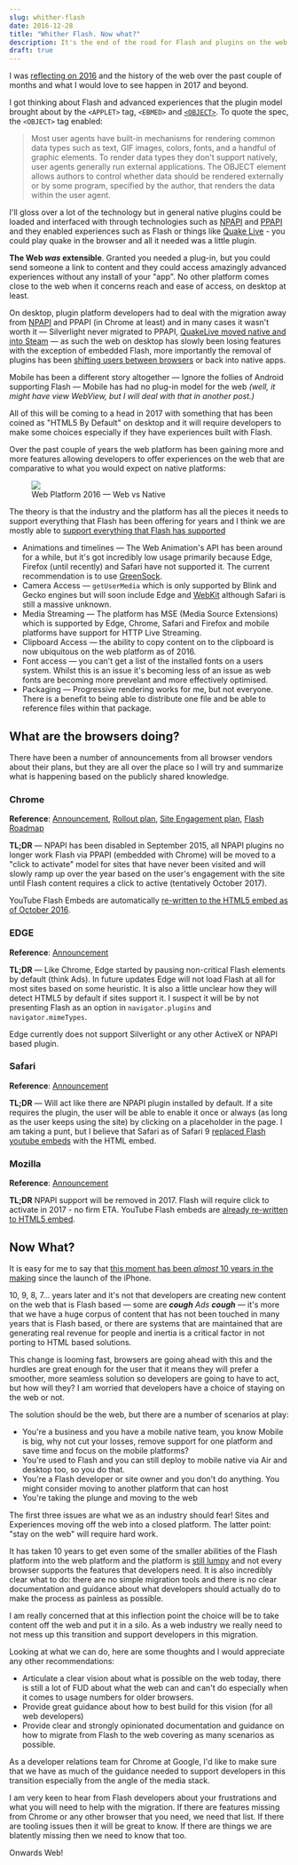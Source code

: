 ```yaml
---
slug: whither-flash
date: 2016-12-28
title: "Whither Flash. Now what?"
description: It's the end of the road for Flash and plugins on the web, what do we do now on the web?
draft: true
---
```


I was [reflecting on 2016](/2016-devrel-year-in-review/) and the history of the
web over the past couple of months and what I would love to see happen in 2017
and beyond. 

I got thinking about Flash and advanced experiences that the plugin model brought
about by the `<APPLET>` tag, `<EBMED>` and [`<OBJECT>`](https://www.w3.org/TR/html401/struct/objects.html#h-13.3).
To quote the spec, the `<OBJECT>` tag enabled:

> Most user agents have built-in mechanisms for rendering common data types such
> as text, GIF images, colors, fonts, and a handful of graphic elements. To
> render data types they don't support natively, user agents generally run
> external applications. The OBJECT element allows authors to control whether
> data should be rendered externally or by some program, specified by the
> author, that renders the data within the user agent.

I'll gloss over a lot of the technology but in general native plugins could be
loaded and interfaced with through technologies such as
[NPAPI](https://en.wikipedia.org/wiki/NPAPI) and
[PPAPI](https://en.wikipedia.org/wiki/PPAPI) and they enabled experiences such
as Flash or things like [Quake Live](https://en.wikipedia.org/wiki/Quake_Live) -
you could play quake in the browser and all it needed was a little plugin.

**The Web *was* extensible**. Granted you needed a plug-in, but you could send
someone a link to content and they could access amazingly advanced experiences
without any install of your "app". No other platform comes close to the web when
it concerns reach and ease of access, on desktop at least.

On desktop, plugin platform developers had to deal with the migration away from
[NPAPI](https://blog.chromium.org/2014/11/the-final-countdown-for-npapi.html)
and PPAPI (in Chrome at least) and in many cases it wasn't worth it &mdash;
Silverlight never migrated to PPAPI, [QuakeLive moved native and into
Steam](http://www.vg247.com/2015/10/28/quake-live-migrated-to-steamworks-no-more-free-to-play-option/)
&mdash; as such the web on desktop has slowly been losing features with the
exception of embedded Flash, more importantly the removal of plugins has been
[shifting users between
browsers](http://www.theinquirer.net/inquirer/news/2383624/google-will-kill-microsoft-silverlight-in-chrome-by-disabling-npapi-plug-in)
or back into native apps.

Mobile has been a different story altogether &mdash; Ignore the follies of
Android supporting Flash &mdash; Mobile has had no plug-in model for the web
*(well, it might have view WebView, but I will deal with that in another post.)*

All of this will be coming to a head in 2017 with something that has been coined
as "HTML5 By Default" on desktop and it will require developers to make some
choices especially if they have experiences built with Flash.

Over the past couple of years the web platform has been gaining more and more
features allowing developers to offer experiences on the web that are
comparative to what you would expect on native platforms:

<figure>
 <img src='/images/web-platform-2016.png'>
 <figcaption>Web Platform 2016 &mdash; Web vs Native</figcaption>
</figure>

The theory is that the industry and the platform has all the pieces it needs to
support everything that Flash has been offering for years and I think we are
mostly able to [support everything that Flash has
supported](https://en.wikipedia.org/wiki/Comparison_of_HTML5_and_Flash)

* Animations and timelines &mdash; The Web Animation's API has been around for a
  while, but it's got incredibly low usage primarily because Edge, Firefox
  (until recently) and Safari have not supported it. The current recommendation
  is to use [GreenSock](https://greensock.com/).
* Camera Access &mdash; `getUserMedia` which is only supported by Blink and
  Gecko engines but will soon include Edge and
  [WebKit](https://bugs.webkit.org/show_bug.cgi?id=146746) although Safari is 
  still a massive unknown.
* Media Streaming &mdash; The platform has MSE (Media Source Extensions) which
  is supported by Edge, Chrome, Safari and Firefox and mobile platforms have
  support for HTTP Live Streaming.
* Clipboard Access &mdash; the ability to copy content on to the clipboard is 
  now ubiquitous on the web platform as of 2016.
* Font access &mdash; you can't get a list of the installed fonts on a users
  system. Whilst this is an issue it's becoming less of an issue as web fonts
  are becoming more prevelant and more effectively optimised.
* Packaging &mdash; Progressive rendering works for me, but not everyone. There
  is a benefit to being able to distribute one file and be able to reference files
  within that package.

## What are the browsers doing?

There have been a number of announcements from all browser vendors about their
plans, but they are all over the place so I will try and summarize what is
happening based on the publicly shared knowledge.

### Chrome

**Reference**: [Announcement](https://blog.google/products/chrome/flash-and-chrome/), [Rollout
plan](https://blog.chromium.org/2016/12/roll-out-plan-for-html5-by-default.html),
[Site Engagement
plan](https://www.chromium.org/developers/design-documents/site-engagement),
[Flash
Roadmap](https://sites.google.com/a/chromium.org/dev/flash-roadmap#TOC-HTML5-By-Default-Target:-Chrome-55---Dec-2016-)

**TL;DR** &mdash; NPAPI has been disabled in September 2015, all NPAPI plugins no longer work
Flash via PPAPI (embedded with Chrome) will be moved to a "click to activate" 
model for sites that have never been visited and will slowly ramp up over the 
year based on the user's engagement with the site until Flash content requires
a click to active (tentatively October 2017).

YouTube Flash Embeds are automatically [re-written to the HTML5 embed as of October
2016](https://bugs.chromium.org/p/chromium/issues/detail?id=625984).

### EDGE

**Reference**: [Announcement](https://blogs.windows.com/msedgedev/2016/12/14/edge-flash-click-run/#jLOsxEyi0MfEzdJv.97)

**TL;DR** &mdash; Like Chrome, Edge started by pausing non-critical Flash elements by default
(think Ads). In future updates Edge will not load Flash at all for most sites
based on some heuristic. It is also a little unclear how they will detect HTML5
by default if sites support it. I suspect it will be by not presenting Flash as
an option in `navigator.plugins` and `navigator.mimeTypes`.

Edge currently does not support Silverlight or any other ActiveX or NPAPI based
plugin.

### Safari

**Reference**: [Announcement](https://webkit.org/blog/6589/next-steps-for-legacy-plug-ins/)

**TL;DR** &mdash; Will act like there are NPAPI plugin installed by default. If
a site requires the plugin, the user will be able to enable it once or always
(as long as the user keeps using the site) by clicking on a placeholder in the
page. I am taking a punt, but I believe that Safari as of Safari 9 [replaced
Flash youtube embeds](https://trac.webkit.org/browser/trunk/Source/WebCore/Modules/plugins/YouTubePluginReplacement.cpp)
with the HTML embed.

### Mozilla

**Reference**: [Announcement](https://blog.mozilla.org/futurereleases/2016/07/20/reducing-adobe-flash-usage-in-firefox/)

**TL;DR**  NPAPI support will be removed in 2017. Flash will require click to
activate in 2017 - no firm ETA. YouTube Flash embeds are [already re-written to
HTML5 embed](https://bugzilla.mozilla.org/show_bug.cgi?id=769117).

## Now What?

It is easy for me to say that [this moment has been _almost_ 10 years in the
making](https://en.wikipedia.org/wiki/Apple_and_Adobe_Flash_controversy) since
the launch of the iPhone.

10, 9, 8, 7... years later and it's not that developers are creating new content
on the web that is Flash based &mdash; some are _**cough** Ads **cough**_
&mdash; it's more that we have a huge corpus of content that has not been
touched in many years that is Flash based, or there are systems that are
maintained that are generating real revenue for people and inertia is a critical
factor in not porting to HTML based solutions.

This change is looming fast, browsers are going ahead with this and the hurdles
are great enough for the user that it means they will prefer a smoother, more
seamless solution so developers are going to have to act, but how will they? I
am worried that developers have a choice of staying on the web or not.

The solution should be the web, but there are a number of scenarios at play:

* You're a business and you have a mobile native team, you know Mobile is big,
  why not cut your losses, remove support for one platform and save time and
  focus on the mobile platforms?
* You're used to Flash and you can still deploy to mobile native via Air and
  desktop too, so you do that.
* You're a Flash developer or site owner and you don't do anything. You might 
  consider moving to another platform that can host 
* You're taking the plunge and moving to the web

The first three issues are what we as an industry should fear! Sites and 
Experiences moving off the web into a closed platform. The latter point: "stay 
on the web" will require hard work.
  
It has taken 10 years to get even some of the smaller abilities of the Flash 
platform into the web platform and the platform is [still lumpy](/the-lumpy-web/)
and not every browser supports the features that developers need. It is also
incredibly clear what to do: there are no simple migration tools and there is no 
clear documentation and guidance about what developers should actually do to
make the process as painless as possible.

I am really concerned that at this inflection point the choice will be to take
content off the web and put it in a silo. As a web industry we really need to
not mess up this transition and support developers in this migration.

Looking at what we can do, here are some thoughts and I would appreciate any
other recommendations:

* Articulate a clear vision about what is possible on the web today, there is 
  still a lot of FUD about what the web can and can't do especially when it
  comes to usage numbers for older browsers.
* Provide great guidance about how to best build for this vision (for all 
  web developers)
* Provide clear and strongly opinionated documentation and guidance on how to
  migrate from Flash to the web covering as many scenarios as possible.

As a developer relations team for Chrome at Google, I'd like to make sure that
we have as much of the guidance needed to support developers in this
transition especially from the angle of the media stack.

I am very keen to hear from Flash developers about your frustrations
and what you will need to help with the migration. If there are features missing
from Chrome or any other browser that you need, we need that list. If there
are tooling issues then it will be great to know. If there are things we are
blatently missing then we need to know that too.

Onwards Web!